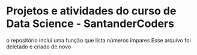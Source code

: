 # Projetos e atividades do curso de Data Science - SantanderCoders

o repositório inclui uma função que lista números ímpares
Esse arquivo foi deletado e criado de novo
